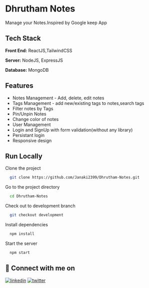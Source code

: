 # Dhrutham Notes

Manage your Notes.Inspired by Google keep App

## Tech Stack

**Front End:** ReactJS,TailwindCSS

**Server:** NodeJS, ExpressJS

**Database:** MongoDB

## Features

- Notes Management - Add, delete, edit notes
- Tags Management - add new/existing tags to notes,search tags
- Filter notes by Tags
- Pin/Unpin Notes
- Change color of notes
- User Management
- Login and SignUp with form validation(without any library)
- Persistant login
- Responsive design

## Run Locally

Clone the project

```bash
  git clone https://github.com/Janaki2399/Dhrutham-Notes.git
```

Go to the project directory

```bash
  cd Dhrutham-Notes
```

Check out to development branch

```bash
  git checkout development
```

Install dependencies

```bash
  npm install
```

Start the server

```bash
  npm start
```

## 🔗 Connect with me on

[![linkedin](https://img.shields.io/badge/linkedin-0A66C2?style=for-the-badge&logo=linkedin&logoColor=white)](https://www.linkedin.com/in/janaki2399/)
[![twitter](https://img.shields.io/badge/twitter-1DA1F2?style=for-the-badge&logo=twitter&logoColor=white)](https://twitter.com/Janaki2399)
